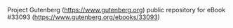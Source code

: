 Project Gutenberg (https://www.gutenberg.org) public repository for eBook #33093 (https://www.gutenberg.org/ebooks/33093)
